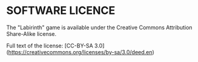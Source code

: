 # SOFTWARE LICENCE

The "Labirinth" game is available under the Creative Commons Attribution Share-Alike license.

Full text of the license: \[CC-BY-SA 3.0\](https://creativecommons.org/licenses/by-sa/3.0/deed.en)
